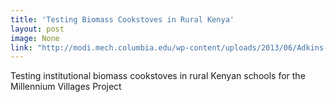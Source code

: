 ```yaml
---
title: 'Testing Biomass Cookstoves in Rural Kenya'
layout: post
image: None
link: "http://modi.mech.columbia.edu/wp-content/uploads/2013/06/Adkins-cookstove-Kenya-paper-Energy-for-S.D.-version-8.10.pdf"
---
```


 Testing institutional biomass cookstoves in rural Kenyan schools for the Millennium Villages Project
       
